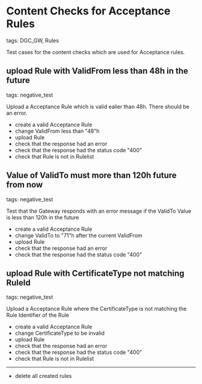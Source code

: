 # Content Checks for Acceptance Rules

tags: DGC_GW, Rules

Test cases for the content checks which are used for Acceptance rules.

## upload Rule with ValidFrom less than 48h in the future

tags: negative_test

Upload a Acceptance Rule which is valid ealier than 48h. There should be an error.

* create a valid Acceptance Rule
* change ValidFrom less than "48"h
* upload Rule
* check that the response had an error
* check that the response had the status code "400"
* check that Rule is not in Rulelist


## Value of ValidTo must more than 120h future from now

tags: negative_test

Test that the Gateway responds with an error message if the ValidTo Value is less than 120h in the future

* create a valid Acceptance Rule
* change ValidTo to "71"h after the current ValidFrom
* upload Rule
* check that the response had an error
* check that the response had the status code "400"


## upload Rule with CertificateType not matching RuleId

tags: negative_test

Upload a Acceptance Rule where the CertificateType is not matching the Rule Identifier of the Rule

* create a valid Acceptance Rule
* change CertificateType to be invalid
* upload Rule
* check that the response had an error
* check that the response had the status code "400"
* check that Rule is not in Rulelist

___
* delete all created rules